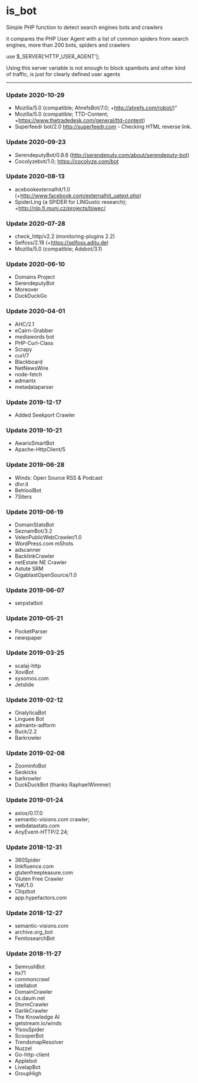 # is_bot 

Simple PHP function to detect search engines bots and crawlers

it compares the PHP User Agent with a list of common spiders from search engines, more than 200 bots, spiders and crawlers

use $_SERVER['HTTP_USER_AGENT'];

Using this server variable is not enough to block spambots and other kind of traffic, is just for clearly defined user agents

* * *

### Update 2020-10-29

* Mozilla/5.0 (compatible; AhrefsBot/7.0; +http://ahrefs.com/robot/)"
* Mozilla/5.0 (compatible; TTD-Content; +https://www.thetradedesk.com/general/ttd-content)
* Superfeedr bot/2.0 http://superfeedr.com - Checking HTML reverse link.

### Update 2020-09-23

* SerendeputyBot/0.8.6 (http://serendeputy.com/about/serendeputy-bot)
* Cocolyzebot/1.0; https://cocolyze.com/bot

### Update 2020-08-13

* acebookexternalhit/1.0 (+http://www.facebook.com/externalhit_uatext.php)
* SpiderLing (a SPIDER for LINGustic research); +http://nlp.fi.muni.cz/projects/biwec/

### Update 2020-07-28

* check_http/v2.2 (monitoring-plugins 2.2)
* Selfoss/2.18 (+https://selfoss.aditu.de)
* Mozilla/5.0 (compatible; Adsbot/3.1)

### Update 2020-06-10

* Domains Project
* SerendeputyBot
* Moreover
* DuckDuckGo

### Update 2020-04-01

* AHC/2.1
* eCairn-Grabber
* mediawords bot
* PHP-Curl-Class
* Scrapy
* curl/7
* Blackboard
* NetNewsWire
* node-fetch
* admantx
* metadataparser

### Update 2019-12-17

* Added Seekport Crawler

### Update 2019-10-21

* AwarioSmartBot
* Apache-HttpClient/5

### Update 2019-06-28

* Winds: Open Source RSS & Podcast
* dlvr.it
* BehloolBot
* 7Siters

### Update 2019-06-19

* DomainStatsBot
* SeznamBot/3.2
* VelenPublicWebCrawler/1.0
* WordPress.com mShots
* adscanner
* BacklinkCrawler
* netEstate NE Crawler
* Astute SRM
* GigablastOpenSource/1.0

### Update 2019-06-07

* serpstatbot

### Update 2019-05-21

* PocketParser
* newspaper

### Update 2019-03-25

* scalaj-http
* XoviBot
* sysomos.com
* Jetslide

### Update 2019-02-12

* OnalyticaBot
* Linguee Bot
* admantx-adform
* Buck/2.2
* Barkrowler

### Update 2019-02-08

* ZoominfoBot
* Seokicks
* barkrowler
* DuckDuckBot (thanks RaphaelWimmer)

### Update 2019-01-24

* axios/0.17.0
* semantic-visions.com crawler;
* webdatastats.com
* AnyEvent-HTTP/2.24;

### Update 2018-12-31

* 360Spider
* linkfluence.com
* glutenfreepleasure.com
* Gluten Free Crawler
* YaK/1.0
* Cliqzbot
* app.hypefactors.com

### Update 2018-12-27

* semantic-visions.com
* archive.org_bot
* FemtosearchBot

### Update 2018-11-27

* SemrushBot
* ltx71
* commoncrawl
* istellabot
* DomainCrawler
* cs.daum.net
* StormCrawler
* GarlikCrawler
* The Knowledge AI
* getstream.io/winds
* YisouSpider
* ScooperBot
* TrendsmapResolver
* Nuzzel
* Go-http-client
* Applebot
* LivelapBot
* GroupHigh
